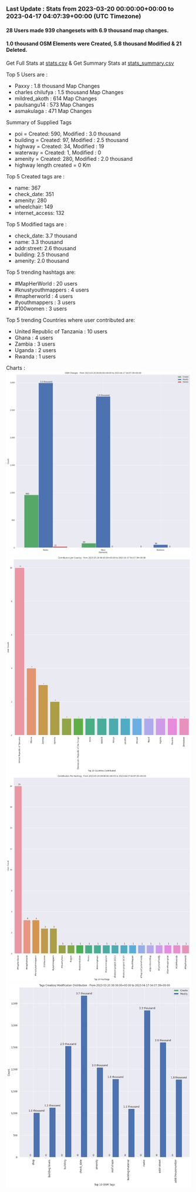 ### Last Update : Stats from 2023-03-20 00:00:00+00:00 to 2023-04-17 04:07:39+00:00 (UTC Timezone)

#### 28 Users made 939 changesets with 6.9 thousand map changes.
#### 1.0 thousand OSM Elements were Created, 5.8 thousand Modified & 21 Deleted.
Get Full Stats at [stats.csv](/stats/mapherworld/Daily/stats.csv)
 & Get Summary Stats at [stats_summary.csv](/stats/mapherworld/Daily/stats_summary.csv)

Top 5 Users are : 
- Paxxy : 1.8 thousand Map Changes
- charles chilufya : 1.5 thousand Map Changes
- mildred_akoth : 614 Map Changes
- paulsangu14 : 573 Map Changes
- asmakulaga : 471 Map Changes

Summary of Supplied Tags
- poi = Created: 590, Modified : 3.0 thousand
- building = Created: 97, Modified : 2.5 thousand
- highway = Created: 34, Modified : 19
- waterway = Created: 1, Modified : 0
- amenity = Created: 280, Modified : 2.0 thousand
- highway length created = 0 Km


Top 5 Created tags are :
- name: 367
- check_date: 351
- amenity: 280
- wheelchair: 149
- internet_access: 132


Top 5 Modified tags are :
- check_date: 3.7 thousand
- name: 3.3 thousand
- addr:street: 2.6 thousand
- building: 2.5 thousand
- amenity: 2.0 thousand


Top 5 trending hashtags are:
- #MapHerWorld : 20 users
- #knustyouthmappers : 4 users
- #mapherworld : 4 users
- #youthmappers : 3 users
- #100women : 3 users


Top 5 trending Countries where user contributed are:
- United Republic of Tanzania : 10 users
- Ghana : 4 users
- Zambia : 3 users
- Uganda : 2 users
- Rwanda : 1 users


 Charts : 
![Alt text](./stats_osm_changes.png) 
![Alt text](./stats_users_per_country.png) 
![Alt text](./stats_users_per_hashtag.png) 
![Alt text](./stats_tags.png) 
